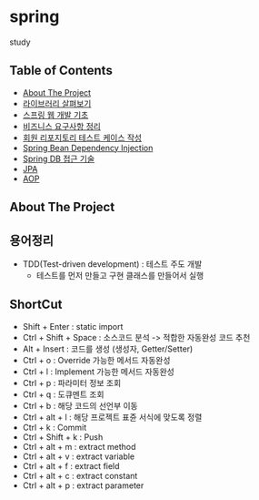 # spring
study

## Table of Contents
- [About The Project](#About-The-Project)
- [라이브러리 살펴보기](https://github.com/skylee273/spring/tree/master/document/chapter_1 "라이브러리 살펴보기")
- [스프링 웹 개발 기초](https://github.com/skylee273/spring/tree/master/document/chapter_2 "스프링 웹개발 기초")
- [비즈니스 요구사항 정리](https://github.com/skylee273/spring/tree/master/document/chapter_3 "비즈니스 요구사항 정리")
- [회원 리포지토리 테스트 케이스 작성](https://github.com/skylee273/spring/tree/master/document/chapter_4 "회원 리포지토리 테스트 케이스 작성")
- [Spring Bean Dependency Injection](https://github.com/skylee273/spring/tree/master/document/chapter_5 "Spring Bean Dependency Injection")
- [Spring DB 접근 기술](https://github.com/skylee273/spring/tree/master/document/chapter_6)
- [JPA](https://github.com/skylee273/spring/tree/master/document/chapter_7)  
- [AOP](https://github.com/skylee273/spring/tree/master/document/chapter_8)


## About The Project


## 용어정리
  - TDD(Test-driven development) : 테스트 주도 개발
    + 테스트를 먼저 만들고 구현 클래스를 만들어서 실행

## ShortCut
  - Shift + Enter : static import 
  - Ctrl + Shift + Space : 소스코드 분석 -> 적합한 자동완성 코드 추천
  - Alt + Insert : 코드를 생성 (생성자, Getter/Setter)
  - Ctrl + o : Override 가능한 메서드 자동완성
  - Ctrl + l : Implement 가능한 메서드 자동완성
  - Ctrl + p : 파라미터 정보 조회
  - Ctrl + q : 도큐멘트 조회
  - Ctrl + b : 해당 코드의 선언부 이동
  - Ctrl + alt + l : 해당 프로젝트 표쥰 서식에 맞도록 정렬
  - Ctrl + k : Commit
  - Ctrl + Shift + k : Push
  - Ctrl + alt + m : extract method
  - Ctrl + alt + v : extract variable
  - Ctrl + alt + f : extract field
  - Ctrl + alt + c : extract constant
  - Ctrl + alt + p : extract parameter
